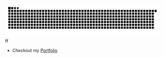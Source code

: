 [![Snake animation](https://raw.githubusercontent.com/ardszsantos/ardszsantos/output/snake.svg)](https://github.com/ardszsantos/ardszsantos)
ff

- Checkout my [Portfolio](https://portifolio-senai.vercel.app/)
